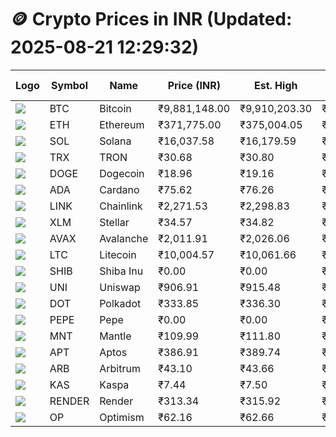 # 🪙 Crypto Prices in INR (Updated: 2025-08-21 12:29:32)

| Logo | Symbol | Name       | Price (INR) | Est. High | Est. Low | Gross Profit | Fees | Net Profit | ROI % |
|------|--------|------------|-------------|-----------|----------|---------------|------|-------------|--------|
| ![](https://coin-images.coingecko.com/coins/images/1/large/bitcoin.png?1696501400) | BTC    | Bitcoin    | ₹9,881,148.00 | ₹9,910,203.30 | ₹9,852,092.70 | ₹589.83 | ₹200.00 | ₹389.83 | 0.39% |
| ![](https://coin-images.coingecko.com/coins/images/279/large/ethereum.png?1696501628) | ETH    | Ethereum   | ₹371,775.00 | ₹375,004.05 | ₹368,545.95 | ₹1,752.32 | ₹200.00 | ₹1,552.32 | 1.55% |
| ![](https://coin-images.coingecko.com/coins/images/4128/large/solana.png?1718769756) | SOL    | Solana     | ₹16,037.58 | ₹16,179.59 | ₹15,895.57 | ₹1,786.84 | ₹200.00 | ₹1,586.84 | 1.59% |
| ![](https://coin-images.coingecko.com/coins/images/1094/large/tron-logo.png?1696502193) | TRX    | TRON       | ₹30.68 | ₹30.80 | ₹30.56 | ₹805.05 | ₹200.00 | ₹605.05 | 0.61% |
| ![](https://coin-images.coingecko.com/coins/images/5/large/dogecoin.png?1696501409) | DOGE   | Dogecoin   | ₹18.96 | ₹19.16 | ₹18.76 | ₹2,094.49 | ₹200.00 | ₹1,894.49 | 1.89% |
| ![](https://coin-images.coingecko.com/coins/images/975/large/cardano.png?1696502090) | ADA    | Cardano    | ₹75.62 | ₹76.26 | ₹74.98 | ₹1,696.36 | ₹200.00 | ₹1,496.36 | 1.50% |
| ![](https://coin-images.coingecko.com/coins/images/877/large/chainlink-new-logo.png?1696502009) | LINK   | Chainlink  | ₹2,271.53 | ₹2,298.83 | ₹2,244.23 | ₹2,433.18 | ₹200.00 | ₹2,233.18 | 2.23% |
| ![](https://coin-images.coingecko.com/coins/images/100/large/fmpFRHHQ_400x400.jpg?1735231350) | XLM    | Stellar    | ₹34.57 | ₹34.82 | ₹34.32 | ₹1,468.62 | ₹200.00 | ₹1,268.62 | 1.27% |
| ![](https://coin-images.coingecko.com/coins/images/12559/large/Avalanche_Circle_RedWhite_Trans.png?1696512369) | AVAX   | Avalanche  | ₹2,011.91 | ₹2,026.06 | ₹1,997.76 | ₹1,416.69 | ₹200.00 | ₹1,216.69 | 1.22% |
| ![](https://coin-images.coingecko.com/coins/images/2/large/litecoin.png?1696501400) | LTC    | Litecoin   | ₹10,004.57 | ₹10,061.66 | ₹9,947.48 | ₹1,147.92 | ₹200.00 | ₹947.92 | 0.95% |
| ![](https://coin-images.coingecko.com/coins/images/11939/large/shiba.png?1696511800) | SHIB   | Shiba Inu  | ₹0.00 | ₹0.00 | ₹0.00 | ₹1,474.54 | ₹200.00 | ₹1,274.54 | 1.27% |
| ![](https://coin-images.coingecko.com/coins/images/12504/large/uniswap-logo.png?1720676669) | UNI    | Uniswap    | ₹906.91 | ₹915.48 | ₹898.34 | ₹1,907.18 | ₹200.00 | ₹1,707.18 | 1.71% |
| ![](https://coin-images.coingecko.com/coins/images/12171/large/polkadot.png?1696512008) | DOT    | Polkadot   | ₹333.85 | ₹336.30 | ₹331.40 | ₹1,476.45 | ₹200.00 | ₹1,276.45 | 1.28% |
| ![](https://coin-images.coingecko.com/coins/images/29850/large/pepe-token.jpeg?1696528776) | PEPE   | Pepe       | ₹0.00 | ₹0.00 | ₹0.00 | ₹1,872.33 | ₹200.00 | ₹1,672.33 | 1.67% |
| ![](https://coin-images.coingecko.com/coins/images/30980/large/Mantle-Logo-mark.png?1739213200) | MNT    | Mantle     | ₹109.99 | ₹111.80 | ₹108.18 | ₹3,341.58 | ₹200.00 | ₹3,141.58 | 3.14% |
| ![](https://coin-images.coingecko.com/coins/images/26455/large/aptos_round.png?1696525528) | APT    | Aptos      | ₹386.91 | ₹389.74 | ₹384.08 | ₹1,473.91 | ₹200.00 | ₹1,273.91 | 1.27% |
| ![](https://coin-images.coingecko.com/coins/images/16547/large/arb.jpg?1721358242) | ARB    | Arbitrum   | ₹43.10 | ₹43.66 | ₹42.54 | ₹2,651.87 | ₹200.00 | ₹2,451.87 | 2.45% |
| ![](https://coin-images.coingecko.com/coins/images/25751/large/kaspa-icon-exchanges.png?1696524837) | KAS    | Kaspa      | ₹7.44 | ₹7.50 | ₹7.38 | ₹1,749.03 | ₹200.00 | ₹1,549.03 | 1.55% |
| ![](https://coin-images.coingecko.com/coins/images/11636/large/rndr.png?1696511529) | RENDER | Render     | ₹313.34 | ₹315.92 | ₹310.76 | ₹1,660.45 | ₹200.00 | ₹1,460.45 | 1.46% |
| ![](https://coin-images.coingecko.com/coins/images/25244/large/Optimism.png?1696524385) | OP     | Optimism   | ₹62.16 | ₹62.66 | ₹61.66 | ₹1,629.97 | ₹200.00 | ₹1,429.97 | 1.43% |
